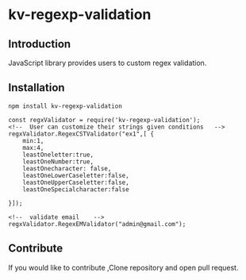 # kv-regexp-validation

## Introduction 
JavaScript library provides users to custom regex validation.

## Installation
```  
npm install kv-regexp-validation
```

```JS
const regxValidator = require('kv-regexp-validation');
<!--  User can customize their strings given conditions   -->
regxValidator.RegexCSTValidator("ex1",[ {
    min:1,
    max:4,
    leastOneletter:true,
    leastOneNumber:true,
    leastOnecharacter: false,
    leastOneLowerCaseletter:false,
    leastOneUpperCaseletter:false,
    leastOneSpecialcharacter:false

}]);

<!--  validate email    -->
regxValidator.RegexEMValidator("admin@gmail.com");
```

## Contribute
If you would like to contribute ,Clone repository and open pull request.




